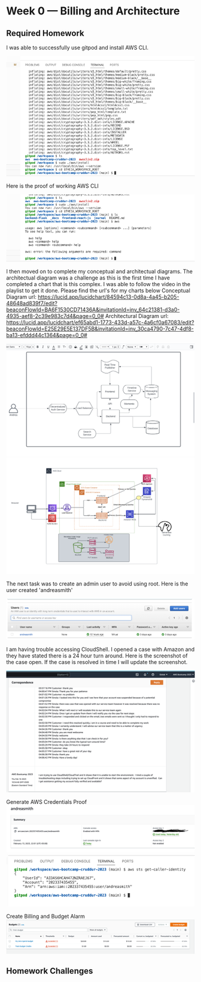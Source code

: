 # Week 0 — Billing and Architecture

## Required Homework

I was able to successfully use gitpod and install AWS CLI.

![Installing AWS CLI](assets/aws%20cli%20install.png)

Here is the proof of working AWS CLI

![Working AWS CLI](assets/aws%20cli%20command%20line.png)

I then moved on to complete my conceptual and architectual diagrams.  The architectual diagram was a challenge as this is the first time I have completed a chart that is this complex.  I was able to follow the video in the playlist to get it done.  Please find the url's for my charts below
Conceptual Diagram url:
https://lucid.app/lucidchart/84594c13-0d8a-4a45-b205-48648ad839f7/edit?beaconFlowId=BA6F1530CD71436A&invitationId=inv_64c21381-d3a0-4935-aef8-2c39e983c7d4&page=0_0#
Architectural Diagram url:
https://lucid.app/lucidchart/ef65abd1-1773-433d-a57c-4a6cf0a67083/edit?beaconFlowId=E25E29E5E137DF5B&invitationId=inv_30ca4790-7c47-4df8-ba13-efddd44c1364&page=0_0#

![Conceptual Diagram - Cruddur](assets/Conceptual%20Diagram.png)
![Architectual Diagram - Cuddur](assets/architectual%20diagram.png)

The next task was to create an admin user to avoid using root.  Here is the user created 'andreasmith'

![Admin User Creation](assets/user%20creation.png)

I am having trouble accessing CloudShell.  I opened a case with Amazon and they have stated there is a 24 hour turn around.  Here is the screenshot of the case open.  If the case is resolved in time I will update the screenshot.

![CloudShell Proof](assets/CloudShell%20Proof.png)

Generate AWS Credentials Proof
![Admin Credential](assets/admin%20user%20creation.png)
![Admin Creation Command Line](assets/aws%20credentials%20command.png)

Create Billing and Budget Alarm
![Budget and Billing Alarm](assets/budget%20creations.png)


## Homework Challenges
